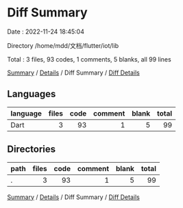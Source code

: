 # Diff Summary

Date : 2022-11-24 18:45:04

Directory /home/mdd/文档/flutter/iot/lib

Total : 3 files,  93 codes, 1 comments, 5 blanks, all 99 lines

[Summary](results.md) / [Details](details.md) / Diff Summary / [Diff Details](diff-details.md)

## Languages
| language | files | code | comment | blank | total |
| :--- | ---: | ---: | ---: | ---: | ---: |
| Dart | 3 | 93 | 1 | 5 | 99 |

## Directories
| path | files | code | comment | blank | total |
| :--- | ---: | ---: | ---: | ---: | ---: |
| . | 3 | 93 | 1 | 5 | 99 |

[Summary](results.md) / [Details](details.md) / Diff Summary / [Diff Details](diff-details.md)